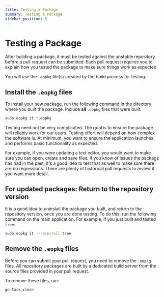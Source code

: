 ```yaml
---
title: Testing a Package
summary: Testing a Package
sidebar_position: 5
---
```


# Testing a Package

After building a package, it must be tested against the unstable repository before a pull request can be submitted. Each pull request requires you to explain how you tested the package to make sure things work as expected.

You will use the `.eopkg` file(s) created by the build process for testing.

## Install the `.eopkg` files

To install your new package, run the following command in the directory where you built the package. Include **all** `.eopkg` files that were built.

```bash
sudo eopkg it *.eopkg
```

Testing need not be very complicated. The goal is to ensure the package will reliably work for our users. Testing effort will depend on how complex the software is. At minimum, you want to ensure the application launches, and performs basic functionality as expected.

For example, if you were updating a text editor, you would want to make sure you can open, create and save files. If you know of issues the package has had in the past, it's a good idea to test that as well to make sure there are no regressions. There are plenty of historical pull requests to review if you want more detail.

## For updated packages: Return to the repository version

It is a good idea to uninstall the package you built, and return to the repository version, once you are done testing. To do this, run the following command on the main application. For example, if you just built and tested `tree`:

```bash
sudo eopkg it --reinstall tree
```

## Remove the `.eopkg` files

Before you can submit your pull request, you need to remove the `.eopkg` files. All repository packages are built by a dedicated build server from the source files provided in your pull request.

To remove these files, run:

```bash
go-task clean
```
